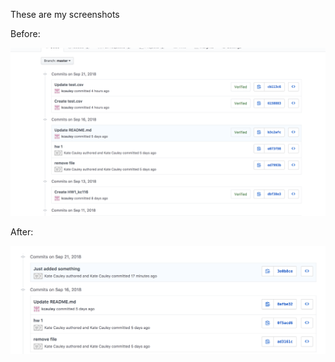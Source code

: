 These are my screenshots

Before:

![Alt text](../HW3_kc116/commit.png)

After:

![Alt text](../HW3_kc116/commit2.png)

